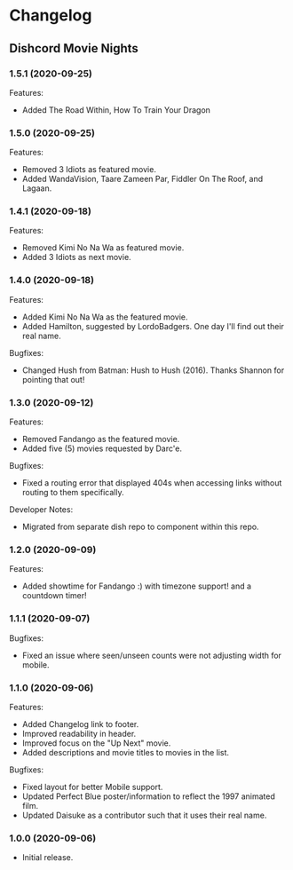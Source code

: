 # Changelog

## Dishcord Movie Nights

### 1.5.1 (2020-09-25)

Features:

- Added The Road Within, How To Train Your Dragon

### 1.5.0 (2020-09-25)

Features:

- Removed 3 Idiots as featured movie.
- Added WandaVision, Taare Zameen Par, Fiddler On The Roof, and Lagaan.

### 1.4.1 (2020-09-18)

Features:

- Removed Kimi No Na Wa as featured movie.
- Added 3 Idiots as next movie.

### 1.4.0 (2020-09-18)

Features:

- Added Kimi No Na Wa as the featured movie.
- Added Hamilton, suggested by LordoBadgers. One day I'll find out their real name.

Bugfixes:

- Changed Hush from Batman: Hush to Hush (2016). Thanks Shannon for pointing that out!

### 1.3.0 (2020-09-12)

Features:

- Removed Fandango as the featured movie.
- Added five (5) movies requested by Darc'e.

Bugfixes:

- Fixed a routing error that displayed 404s when accessing links without routing to them specifically.

Developer Notes:

- Migrated from separate dish repo to component within this repo.

### 1.2.0 (2020-09-09)

Features:

- Added showtime for Fandango :) with timezone support! and a countdown timer!

### 1.1.1 (2020-09-07)

Bugfixes:

- Fixed an issue where seen/unseen counts were not adjusting width for mobile.

### 1.1.0 (2020-09-06)

Features:

- Added Changelog link to footer.
- Improved readability in header.
- Improved focus on the "Up Next" movie.
- Added descriptions and movie titles to movies in the list.

Bugfixes:

- Fixed layout for better Mobile support.
- Updated Perfect Blue poster/information to reflect the 1997 animated film.
- Updated Daisuke as a contributor such that it uses their real name.

### 1.0.0 (2020-09-06)

- Initial release.
